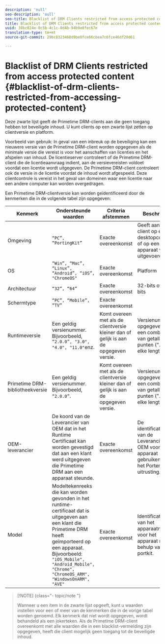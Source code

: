 ```yaml
---
description: 'null'
seo-description: 'null'
seo-title: Blacklist of DRM Clients restricted from access protected content
title: Blacklist of DRM Clients restricted from access protected content
uuid: 38bc024e-0c5b-4c1c-8d4b-94b9e0fec67e
translation-type: tm+mt
source-git-commit: 29bc8323460d9be0fce66cbea7c6fce46df20d61

---
```



# Blacklist of DRM Clients restricted from access protected content {#blacklist-of-drm-clients-restricted-from-accessing-protected-content}

Deze zwarte lijst geeft de Primetime DRM-clients aan die geen toegang hebben tot beveiligde inhoud. U kunt clients op een zwarte lijst zetten op clientversie en platform.

Voorbeeld van gebruik: In geval van een inbreuk op de beveiliging kan een nieuwere versie van de Primetime DRM-client worden opgegeven als de minimale versie die vereist is voor het aanschaffen van licenties en het afspelen van inhoud. De licentieserver controleert of de Primetime DRM-client die de licentieaanvraag indient, aan de versievereisten voldoet voordat een licentie wordt uitgegeven. De Primetime DRM-client controleert ook de versie in de licentie voordat de inhoud wordt afgespeeld. Deze clientcontrole is vereist in het geval van domeinen waar een licentie naar een andere computer kan worden overgedragen.

Een Primetime DRM-clientversie kan worden geïdentificeerd door de kenmerken die in de volgende tabel zijn opgegeven:

| **Kenmerk** | **Ondersteunde waarden** | **Criteria afstemmen** | **Beschrijving** |
|---|---|---|---|
| Omgeving | `“PC”, “PortingKit”` | Exacte overeenkomst | Geeft aan of de client op een desktopcomputer of op een ander apparaat wordt uitgevoerd. |
| OS | `“Win”, “Mac”, “Linux”, “Android”, “iOS”, "ChromeOS"` | Exacte overeenkomst | Platform |
| Architectuur | `“32”, “64”` | Exacte overeenkomst | 32-bits of 64-bits |
| Schermtype | `“PC”, “Mobile”, “TV”` | Exacte overeenkomst |  |
| Runtimeversie | Een geldig versienummer. Bijvoorbeeld, `“2.0.0”, "3.0", "4.0", "11.0"`enz. | Komt overeen met als de clientversie kleiner dan of gelijk is aan de opgegeven versie. | Versienummer is opgegeven als een combinatie van getallen en punten (&quot;.&quot;) van elke lengte. |
| Primetime DRM-bibliotheekversie | Een geldig versienummer. Bijvoorbeeld, `“2.0.0”`. | Komt overeen met als de clientversie kleiner dan of gelijk is aan de opgegeven versie. | Versienummer is opgegeven als een combinatie van getallen en punten (&quot;.&quot;) van elke lengte. |
| OEM-leverancier | De koord van de Leverancier van OEM dat in het Runtime Certificaat kan worden gevestigd dat aan een klant werd uitgegeven die Primetime DRM aan een apparaat steunde. | Exacte overeenkomst | De identificatiereeks van de Leverancier van OEM voor het apparaat gebruikend de het Porteren uitrusting. |
| Model | Modeltekenreeks die kan worden gevonden in het runtime-certificaat dat is uitgegeven aan een klant die Primetime DRM heeft geïmporteerd op een apparaat. Bijvoorbeeld: `"iOS_Mobile", "Android_Mobile", "Chrome", "ChromeOS_ARM", "WindowsOnARM", "AVE"` | Exacte overeenkomst | Identificatiereeks van het apparaatmodel voor het apparaat met behulp van de portkit. |

>[!NOTE] {class=&quot;- topic/note &quot;}
>
>Wanneer u een item in de zwarte lijst opgeeft, kunt u waarden instellen voor een of meer van de kenmerken die in de vorige tabel worden genoemd. Elk kenmerk dat niet wordt opgegeven, wordt behandeld als een jokerteken. Als de Primetime DRM-client overeenkomt met alle waarden die in een blacklist-vermelding zijn opgegeven, heeft die client mogelijk geen toegang tot de beveiligde inhoud.

